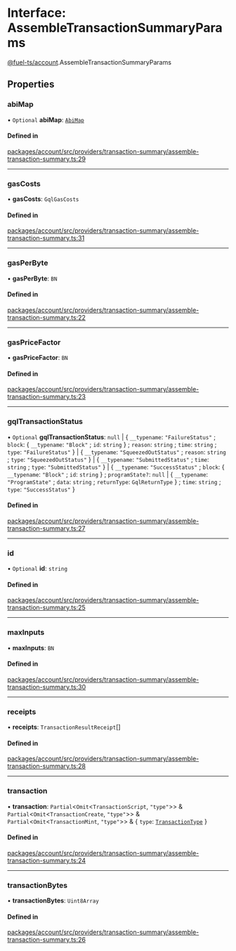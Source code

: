 # Interface: AssembleTransactionSummaryParams

[@fuel-ts/account](/api/Account/index.md).AssembleTransactionSummaryParams

## Properties

### abiMap

• `Optional` **abiMap**: [`AbiMap`](/api/Account/index.md#abimap)

#### Defined in

[packages/account/src/providers/transaction-summary/assemble-transaction-summary.ts:29](https://github.com/FuelLabs/fuels-ts/blob/fd411a37/packages/account/src/providers/transaction-summary/assemble-transaction-summary.ts#L29)

___

### gasCosts

• **gasCosts**: `GqlGasCosts`

#### Defined in

[packages/account/src/providers/transaction-summary/assemble-transaction-summary.ts:31](https://github.com/FuelLabs/fuels-ts/blob/fd411a37/packages/account/src/providers/transaction-summary/assemble-transaction-summary.ts#L31)

___

### gasPerByte

• **gasPerByte**: `BN`

#### Defined in

[packages/account/src/providers/transaction-summary/assemble-transaction-summary.ts:22](https://github.com/FuelLabs/fuels-ts/blob/fd411a37/packages/account/src/providers/transaction-summary/assemble-transaction-summary.ts#L22)

___

### gasPriceFactor

• **gasPriceFactor**: `BN`

#### Defined in

[packages/account/src/providers/transaction-summary/assemble-transaction-summary.ts:23](https://github.com/FuelLabs/fuels-ts/blob/fd411a37/packages/account/src/providers/transaction-summary/assemble-transaction-summary.ts#L23)

___

### gqlTransactionStatus

• `Optional` **gqlTransactionStatus**: ``null`` \| { `__typename`: ``"FailureStatus"`` ; `block`: { `__typename`: ``"Block"`` ; `id`: `string`  } ; `reason`: `string` ; `time`: `string` ; `type`: ``"FailureStatus"``  } \| { `__typename`: ``"SqueezedOutStatus"`` ; `reason`: `string` ; `type`: ``"SqueezedOutStatus"``  } \| { `__typename`: ``"SubmittedStatus"`` ; `time`: `string` ; `type`: ``"SubmittedStatus"``  } \| { `__typename`: ``"SuccessStatus"`` ; `block`: { `__typename`: ``"Block"`` ; `id`: `string`  } ; `programState?`: ``null`` \| { `__typename`: ``"ProgramState"`` ; `data`: `string` ; `returnType`: `GqlReturnType`  } ; `time`: `string` ; `type`: ``"SuccessStatus"``  }

#### Defined in

[packages/account/src/providers/transaction-summary/assemble-transaction-summary.ts:27](https://github.com/FuelLabs/fuels-ts/blob/fd411a37/packages/account/src/providers/transaction-summary/assemble-transaction-summary.ts#L27)

___

### id

• `Optional` **id**: `string`

#### Defined in

[packages/account/src/providers/transaction-summary/assemble-transaction-summary.ts:25](https://github.com/FuelLabs/fuels-ts/blob/fd411a37/packages/account/src/providers/transaction-summary/assemble-transaction-summary.ts#L25)

___

### maxInputs

• **maxInputs**: `BN`

#### Defined in

[packages/account/src/providers/transaction-summary/assemble-transaction-summary.ts:30](https://github.com/FuelLabs/fuels-ts/blob/fd411a37/packages/account/src/providers/transaction-summary/assemble-transaction-summary.ts#L30)

___

### receipts

• **receipts**: `TransactionResultReceipt`[]

#### Defined in

[packages/account/src/providers/transaction-summary/assemble-transaction-summary.ts:28](https://github.com/FuelLabs/fuels-ts/blob/fd411a37/packages/account/src/providers/transaction-summary/assemble-transaction-summary.ts#L28)

___

### transaction

• **transaction**: `Partial`&lt;`Omit`&lt;`TransactionScript`, ``"type"``\>\> & `Partial`&lt;`Omit`&lt;`TransactionCreate`, ``"type"``\>\> & `Partial`&lt;`Omit`&lt;`TransactionMint`, ``"type"``\>\> & { `type`: [`TransactionType`](/api/Account/TransactionType.md)  }

#### Defined in

[packages/account/src/providers/transaction-summary/assemble-transaction-summary.ts:24](https://github.com/FuelLabs/fuels-ts/blob/fd411a37/packages/account/src/providers/transaction-summary/assemble-transaction-summary.ts#L24)

___

### transactionBytes

• **transactionBytes**: `Uint8Array`

#### Defined in

[packages/account/src/providers/transaction-summary/assemble-transaction-summary.ts:26](https://github.com/FuelLabs/fuels-ts/blob/fd411a37/packages/account/src/providers/transaction-summary/assemble-transaction-summary.ts#L26)
